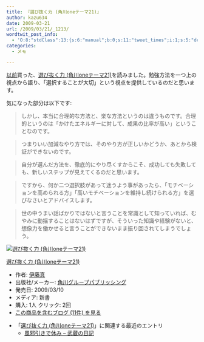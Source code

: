 ```yaml
---
title: 『選び抜く力 (角川oneテーマ21)』
author: kazu634
date: 2009-03-21
url: /2009/03/21/_1213/
wordtwit_post_info:
  - 'O:8:"stdClass":13:{s:6:"manual";b:0;s:11:"tweet_times";i:1;s:5:"delay";i:0;s:7:"enabled";i:1;s:10:"separation";s:2:"60";s:7:"version";s:3:"3.7";s:14:"tweet_template";b:0;s:6:"status";i:2;s:6:"result";a:0:{}s:13:"tweet_counter";i:2;s:13:"tweet_log_ids";a:1:{i:0;i:4531;}s:9:"hash_tags";a:0:{}s:8:"accounts";a:1:{i:0;s:7:"kazu634";}}'
categories:
  - メモ

---
```

<div class="section">
<p>
<a href="http://d.hatena.ne.jp/sirocco634/20090311/1236748279" onclick="__gaTracker('send', 'event', 'outbound-article', 'http://d.hatena.ne.jp/sirocco634/20090311/1236748279', '以前');" target="_blank">以前</a>買った、<a href="http://d.hatena.ne.jp/asin/4047101818" onclick="__gaTracker('send', 'event', 'outbound-article', 'http://d.hatena.ne.jp/asin/4047101818', '選び抜く力 (角川oneテーマ21)');">選び抜く力 (角川oneテーマ21)</a>を読みました。勉強方法を一つ上の視点から語り、「選択することが大切」という視点を提供しているのだと思います。
</p>
  
<p>
    気になった部分は以下です:
</p>
  
<blockquote>
<p>
      しかし、本当に合理的な方法と、楽な方法というのは違うものです。合理的というのは「かけたエネルギーに対して、成果の比率が高い」ということなのです。
</p>
</blockquote>
  
<blockquote>
<p>
      つまりいい加減なやり方では、そのやり方が正しいかどうか、あとから検証ができないのです。
</p>
</blockquote>
  
<blockquote>
<p>
      自分が選んだ方法を、徹底的にやり尽くすからこそ、成功しても失敗しても、新しいステップが見えてくるのだと思います。
</p>
</blockquote>
  
<blockquote>
<p>
      ですから、何か二つ選択肢があって迷うよう事があったら、「モチベーションを高められる方」「高いモチベーションを維持し続けられる方」を選びなさいとアドバイスします。
</p>
</blockquote>
  
<blockquote>
<p>
      世の中うまい話ばかりではないと言うことを常識として知っていれば、むやみに動揺することはないはずですが、そういった知識や経験がないと、想像力を働かせると言うことができないまま振り回されてしまうでしょう。
</p>
</blockquote>
  
<div class="hatena-asin-detail">
<a href="http://www.amazon.co.jp/dp/4047101818/?tag=hatena_st1-22&ascsubtag=d-7ibv" onclick="__gaTracker('send', 'event', 'outbound-article', 'http://www.amazon.co.jp/dp/4047101818/?tag=hatena_st1-22&ascsubtag=d-7ibv', '');"><img src="https://images-na.ssl-images-amazon.com/images/I/31s2X2U3rjL._SL160_.jpg" class="hatena-asin-detail-image" alt="選び抜く力 (角川oneテーマ21)" title="選び抜く力 (角川oneテーマ21)" /></a></p> 
    
<div class="hatena-asin-detail-info">
<p class="hatena-asin-detail-title">
<a href="http://www.amazon.co.jp/dp/4047101818/?tag=hatena_st1-22&ascsubtag=d-7ibv" onclick="__gaTracker('send', 'event', 'outbound-article', 'http://www.amazon.co.jp/dp/4047101818/?tag=hatena_st1-22&ascsubtag=d-7ibv', '選び抜く力 (角川oneテーマ21)');">選び抜く力 (角川oneテーマ21)</a>
</p>
      
<ul>
<li>
<span class="hatena-asin-detail-label">作者:</span> <a href="http://d.hatena.ne.jp/keyword/%B0%CB%C6%A3%BF%BF" onclick="__gaTracker('send', 'event', 'outbound-article', 'http://d.hatena.ne.jp/keyword/%B0%CB%C6%A3%BF%BF', '伊藤真');" class="keyword">伊藤真</a>
</li>
<li>
<span class="hatena-asin-detail-label">出版社/メーカー:</span> <a href="http://d.hatena.ne.jp/keyword/%B3%D1%C0%EE%A5%B0%A5%EB%A1%BC%A5%D7%A5%D1%A5%D6%A5%EA%A5%C3%A5%B7%A5%F3%A5%B0" onclick="__gaTracker('send', 'event', 'outbound-article', 'http://d.hatena.ne.jp/keyword/%B3%D1%C0%EE%A5%B0%A5%EB%A1%BC%A5%D7%A5%D1%A5%D6%A5%EA%A5%C3%A5%B7%A5%F3%A5%B0', '角川グループパブリッシング');" class="keyword">角川グループパブリッシング</a>
</li>
<li>
<span class="hatena-asin-detail-label">発売日:</span> 2009/03/10
</li>
<li>
<span class="hatena-asin-detail-label">メディア:</span> 新書
</li>
<li>
<span class="hatena-asin-detail-label">購入</span>: 1人 <span class="hatena-asin-detail-label">クリック</span>: 2回
</li>
<li>
<a href="http://d.hatena.ne.jp/asin/4047101818" onclick="__gaTracker('send', 'event', 'outbound-article', 'http://d.hatena.ne.jp/asin/4047101818', 'この商品を含むブログ (11件) を見る');" target="_blank">この商品を含むブログ (11件) を見る</a>
</li>
</ul>
</div>
    
<div class="hatena-asin-detail-foot">
</div>
</div>
  
<ul>
<li>
      「<a href="http://d.hatena.ne.jp/asin/4047101818" onclick="__gaTracker('send', 'event', 'outbound-article', 'http://d.hatena.ne.jp/asin/4047101818', '選び抜く力 (角川oneテーマ21)');">選び抜く力 (角川oneテーマ21)</a>」に関連する最近のエントリ <ul>
<li>
<a href="http://d.hatena.ne.jp/sirocco634/20090311/1236748279" onclick="__gaTracker('send', 'event', 'outbound-article', 'http://d.hatena.ne.jp/sirocco634/20090311/1236748279', ' 風邪引きで休み &#8211; 武蔵の日記');" target="_blank"> 風邪引きで休み &#8211; 武蔵の日記</a>
</li>
</ul>
</li>
</ul>
</div>
